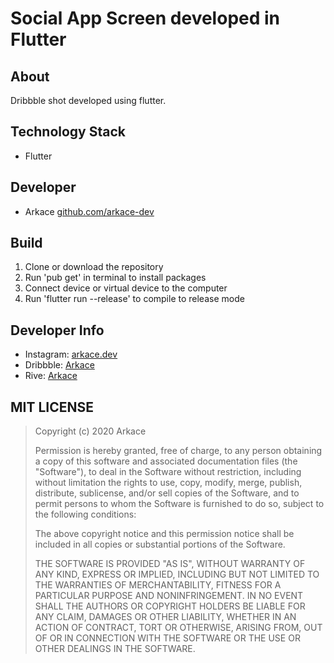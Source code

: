 # Social App Screen developed in Flutter

## About

Dribbble shot developed using flutter.

## Technology Stack

-  Flutter

## Developer

-  Arkace [github.com/arkace-dev](https://github.com/arkace-dev)

## Build

1. Clone or download the repository
2. Run 'pub get' in terminal to install packages
3. Connect device or virtual device to the computer
4. Run 'flutter run --release' to compile to release mode

## Developer Info

-  Instagram: [arkace.dev](https://www.instagram.com/arkace.dev/)
-  Dribbble: [Arkace](https://dribbble.com/arkace-dev)
-  Rive: [Arkace](https://rive.app/a/Arkace/files/recent/all)

## MIT LICENSE

> Copyright (c) 2020 Arkace
>
> Permission is hereby granted, free of charge, to any person obtaining a copy
> of this software and associated documentation files (the "Software"), to deal
> in the Software without restriction, including without limitation the rights
> to use, copy, modify, merge, publish, distribute, sublicense, and/or sell
> copies of the Software, and to permit persons to whom the Software is
> furnished to do so, subject to the following conditions:
>
> The above copyright notice and this permission notice shall be included in all
> copies or substantial portions of the Software.
>
> THE SOFTWARE IS PROVIDED "AS IS", WITHOUT WARRANTY OF ANY KIND, EXPRESS OR
> IMPLIED, INCLUDING BUT NOT LIMITED TO THE WARRANTIES OF MERCHANTABILITY,
> FITNESS FOR A PARTICULAR PURPOSE AND NONINFRINGEMENT. IN NO EVENT SHALL THE
> AUTHORS OR COPYRIGHT HOLDERS BE LIABLE FOR ANY CLAIM, DAMAGES OR OTHER
> LIABILITY, WHETHER IN AN ACTION OF CONTRACT, TORT OR OTHERWISE, ARISING FROM,
> OUT OF OR IN CONNECTION WITH THE SOFTWARE OR THE USE OR OTHER DEALINGS IN THE
> SOFTWARE.
